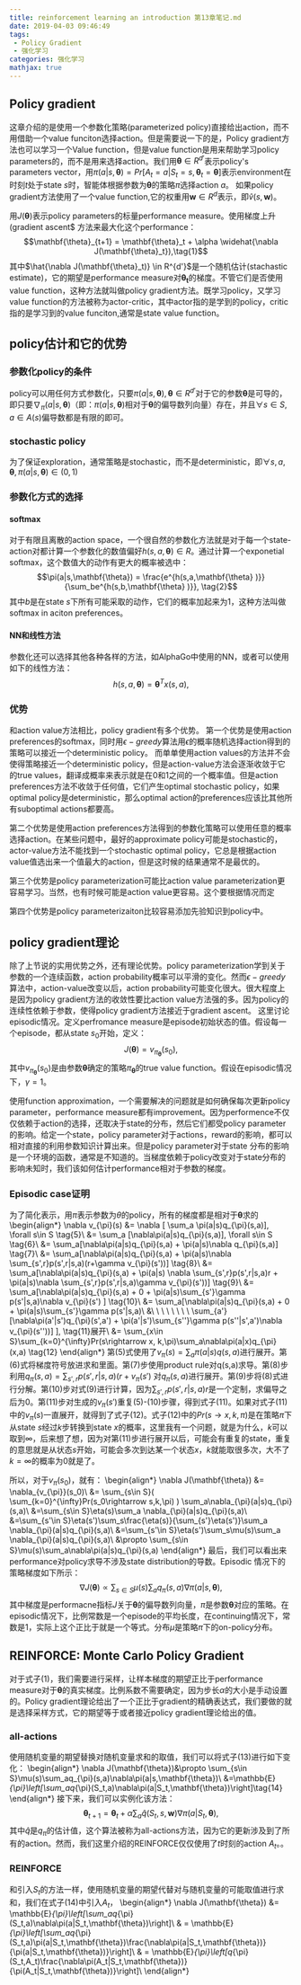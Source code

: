 ```yaml
---
title: reinforcement learning an introduction 第13章笔记.md
date: 2019-04-03 09:46:49
tags:
 - Policy Gradient
 - 强化学习
categories: 强化学习 
mathjax: true
---
```


## Policy gradient
这章介绍的是使用一个参数化策略(parameterized policy)直接给出action，而不用借助一个value funciton选择action。但是需要说一下的是，Policy gradient方法也可以学习一个Value function，但是value function是用来帮助学习policy parameters的，而不是用来选择action。我们用$\mathbf{\theta} \in R^{d'}$表示policy's parameters vector，用$\pi(a|s, \mathbf{\theta}) = Pr[A_t = a|S_t = s, \mathbf{\theta}_t = \mathbf{\theta}]$表示environment在时刻$t$处于state $s$时，智能体根据参数为$\mathbf{\theta}$的策略$\pi$选择action $a$。
如果policy gradient方法使用了一个value function,它的权重用$\mathbf{w} \in R^d$表示，即$\hat{v}(s,\mathbf{w})$。

用$J(\mathbf{\theta})$表示policy parameters的标量performance measure。使用梯度上升(gradient ascent$ 方法来最大化这个performance：
$$\mathbf{\theta}_{t+1} = \mathbf{\theta}_t + \alpha \widehat{\nabla J(\mathbf{\theta}_t}),\tag{1}$$
其中$\hat{\nabla J(\mathbf{\theta}_t)} \in R^{d'}$是一个随机估计(stachastic estimate)，它的期望是performance measure对$\mathbf{\theta_t}$的梯度。不管它们是否使用value function，这种方法就叫做policy gradient方法。既学习policy，又学习value function的方法被称为actor-critic，其中actor指的是学到的policy，critic指的是学习到的value funciton,通常是state value function。

## policy估计和它的优势
### 参数化policy的条件
policy可以用任何方式参数化，只要$\pi(a|s,\mathbf{\theta}),\mathbf{\theta}\in R^{d'}$对于它的参数$\mathbf{\theta}$是可导的，即只要$\nabla_{\pi}(a|s,\mathbf{\theta})$（即：$\pi(a|s,\mathbf{\theta})$相对于$\mathbf{\theta}$的偏导数列向量）存在，并且$\forall s\in S, a\in A(s)$偏导数都是有限的即可。

### stochastic policy
为了保证exploration，通常策略是stochastic，而不是deterministic，即$\forall s,a,\mathbf{\theta}, \pi(a|s,\mathbf{\theta})\in (0,1)$

### 参数化方式的选择
#### softmax
对于有限且离散的action space，一个很自然的参数化方法就是对于每一个state-action对都计算一个参数化的数值偏好$h(s,a,\mathbf{\theta})\in R$。通过计算一个exponetial softmax，这个数值大的动作有更大的概率被选中：
$$\pi(a|s,\mathbf{\theta}) = \frac{e^{h(s,a,\mathbf{\theta} )}}{\sum_be^{h(s,b,\mathbf{\theta} )}}, \tag{2}$$
其中$b$是在state $s$下所有可能采取的动作，它们的概率加起来为$1$，这种方法叫做softmax in aciton preferences。

#### NN和线性方法
参数化还可以选择其他各种各样的方法，如AlphaGo中使用的NN，或者可以使用如下的线性方法：
$$h(s,a, \mathbf{\theta}) = \mathbf{\theta}^Tx(s,a), \tag{3}$$

### 优势
和action value方法相比，policy gradient有多个优势。
第一个优势是使用action preferences的softmax，同时用$\epsilon-greedy$算法用$\epsilon$的概率随机选择action得到的策略可以接近一个deterministic policy。
而单单使用action values的方法并不会使得策略接近一个deterministic policy，但是action-value方法会逐渐收敛于它的true values，翻译成概率来表示就是在$0$和$1$之间的一个概率值。但是action preferences方法不收敛于任何值，它们产生optimal stochastic policy，如果optimal policy是deterministic，那么optimal action的preferences应该比其他所有suboptimal actions都要高。

第二个优势是使用action preferences方法得到的参数化策略可以使用任意的概率选择action。在某些问题中，最好的approximate policy可能是stochastic的，actor-value方法不能找到一个stochastic optimal policy，它总是根据action value值选出来一个值最大的action，但是这时候的结果通常不是最优的。

第三个优势是policy parameterization可能比action value parameterization更容易学习。当然，也有时候可能是action value更容易。这个要根据情况而定

第四个优势是policy parameterizaiton比较容易添加先验知识到policy中。

## policy gradient理论
除了上节说的实用优势之外，还有理论优势。policy parameterization学到关于参数的一个连续函数，action probability概率可以平滑的变化。然而$\epsilon-greedy$算法中，action-value改变以后，action probability可能变化很大。很大程度上是因为policy gradient方法的收敛性要比action value方法强的多。因为policy的连续性依赖于参数，使得policy gradient方法接近于gradient ascent。
这里讨论episodic情况。定义perfromance measure是episode初始状态的值。假设每一个episode，都从state $s_0$开始，定义：
$$J(\mathbf{\theta}) = v_{\pi_\mathbf{\theta}}(s_0), \tag{4}$$
其中$v_{\pi_\mathbf{\theta}}(s_0)$是由参数$\mathbf{\theta}$确定的策略$\pi_{\mathbf{\theta}}$的true value function。假设在episodic情况下，$\gamma=1$。

使用function approximation，一个需要解决的问题就是如何确保每次更新policy parameter，performance measure都有improvement。因为performence不仅仅依赖于action的选择，还取决于state的分布，然后它们都受policy parameter的影响。给定一个state，policy parameter对于actions，reward的影响，都可以相对直接的利用参数知识计算出来。但是policy parameter对于state 分布的影响是一个环境的函数，通常是不知道的。当梯度依赖于policy改变对于state分布的影响未知时，我们该如何估计performance相对于参数的梯度。

### Episodic case证明
为了简化表示，用$\pi$表示参数为$\theta$的policy，所有的梯度都是相对于$\mathbf{\theta}$求的
\begin{align\*}
\nabla v_{\pi}(s) &= \nabla \[ \sum_a \pi(a|s)q_{\pi}(s,a)\], \forall s\in S \tag{5}\\
&= \sum_a \[\nabla\pi(a|s)q_{\pi}(s,a)\], \forall s\in S \tag{6}\\
&= \sum_a\[\nabla\pi(a|s)q_{\pi}(s,a) + \pi(a|s)\nabla q_{\pi}(s,a)\] \tag{7}\\
&= \sum_a\[\nabla\pi(a|s)q_{\pi}(s,a) + \pi(a|s)\nabla \sum_{s',r}p(s',r|s,a)(r+\gamma v_{\pi}(s'))\] \tag{8}\\
&= \sum_a\[\nabla\pi(a|s)q_{\pi}(s,a) + \pi(a|s) \nabla \sum_{s',r}p(s',r|s,a)r + \pi(a|s)\nabla \sum_{s',r}p(s',r|s,a)\gamma v_{\pi}(s'))\] \tag{9}\\
&= \sum_a\[\nabla\pi(a|s)q_{\pi}(s,a) + 0 + \pi(a|s)\sum_{s'}\gamma p(s'|s,a)\nabla v_{\pi}(s') \] \tag{10}\\
&= \sum_a\[\nabla\pi(a|s)q_{\pi}(s,a) + 0 + \pi(a|s)\sum_{s'}\gamma p(s'|s,a)\\
&\ \ \ \ \ \ \ \ \sum_{a'}[\nabla\pi(a'|s')q_{\pi}(s',a') + \pi(a'|s')\sum_{s''}\gamma p(s''|s',a')\nabla v_{\pi}(s''))] \],  \tag{11}展开\\
&= \sum_{x\in S}\sum_{k=0}^{\infty}Pr(s\rightarrow x, k,\pi)\sum_a\nabla\pi(a|x)q_{\pi}(x,a) \tag{12}
\end{align\*}
第(5)式使用了$v_{\pi}(s) = \sum_a\pi(a|s)q(s,a)$进行展开。第(6)式将梯度符号放进求和里面。第(7)步使用product rule对q(s,a)求导。第(8)步利用$q_{\pi}(s, a) =\sum_{s',r}p(s',r|s,a)(r+v_{\pi}(s')$ 对$q_{\pi}(s,a)$进行展开。第(9)步将(8)式进行分解。第(10)步对式(9)进行计算，因为$\sum_{s',r}p(s',r|s,a)r$是一个定制，求偏导之后为$0$。第(11)步对生成的$v_{\pi}(s')$重复(5)-(10)步骤，得到式子(11)。如果对式子(11)中的$v_{\pi}(s)$一直展开，就得到了式子(12)。式子(12)中的$Pr(s\rightarrow x, k, \pi)$是在策略$\pi$下从state $s$经过$k$步转换到state $x$的概率，这里我有一个问题，就是为什么，$k$可以取到$\infty$，后来想了想，因为对第(11)步进行展开以后，可能会有重复的state，重复的意思就是从状态$s$开始，可能会多次到达某一个状态$x$，$k$就能取很多次，大不了$k=\infty$的概率为$0$就是了。

所以，对于$v_{\pi}(s_0)$，就有：
\begin{align\*}
\nabla J(\mathbf{\theta}) &= \nabla_{v_{\pi}}(s_0)\\
&= \sum_{s\in S}\( \sum_{k=0}^{\infty}Pr(s_0\rightarrow s,k,\pi) \) \sum_a\nabla_{\pi}(a|s)q_{\pi}(s,a)\\
&=\sum_{s\in S}\eta(s)\sum_a \nabla_{\pi}(a|s)q_{\pi}(s,a)\\
&=\sum_{s'\in S}\eta(s')\sum_s\frac{\eta(s)}{\sum_{s'}\eta(s')}\sum_a \nabla_{\pi}(a|s)q_{\pi}(s,a)\\
&=\sum_{s'\in S}\eta(s')\sum_s\mu(s)\sum_a \nabla_{\pi}(a|s)q_{\pi}(s,a)\\
&\propto \sum_{s\in S}\mu(s)\sum_a\nabla\pi(a|s)q_{\pi}(s,a)
\end{align\*}
最后，我们可以看出来performance对policy求导不涉及state distribution的导数。Episodic 情况下的策略梯度如下所示：
$$\nabla J(\mathbf{\theta})\propto \sum_{s\in S}\mu(s)\sum_aq_{\pi}(s,a)\nabla\pi(a|s,\mathbf{\theta}), \tag{13}$$
其中梯度是performacne指标$J$关于$\mathbf{\theta}$的偏导数列向量，$\pi$是参数$\mathbf{\theta}$对应的策略。在episodic情况下，比例常数是一个episode的平均长度，在continuing情况下，常数是$1$，实际上这个正比于就是一个等式。分布$\mu$是策略$\pi$下的on-policy分布。

## REINFORCE: Monte Carlo Policy Gradient
对于式子(1)，我们需要进行采样，让样本梯度的期望正比于performance measure对于$\mathbf{\theta}$的真实梯度。比例系数不需要确定，因为步长$\alpha$的大小是手动设置的。Policy gradient理论给出了一个正比于gradient的精确表达式，我们要做的就是选择采样方式，它的期望等于或者接近policy gradient理论给出的值。
### all-actions
使用随机变量的期望替换对随机变量求和的取值，我们可以将式子(13)进行如下变化：
\begin{align\*}
\nabla J(\mathbf{\theta})&\propto \sum_{s\in S}\mu(s)\sum_aq_{\pi}(s,a)\nabla\pi(a|s,\mathbf{\theta})\\
&=\mathbb{E}_{\pi}\left[\sum_aq_{\pi}(S_t,a)\nabla\pi(a|S_t,\mathbf{\theta})\right]\tag{14}
\end{align\*}
接下来，我们可以实例化该方法：
$$\mathbf{\theta}_{t+1} = \mathbf{\theta}_t+\alpha\sum_a\hat{q}(S_t,s,\mathbf{w})\nabla\pi(a|S_t,\mathbf{\theta}), \tag{15}$$
其中$\hat{q}$是$q_{\pi}$的估计值，这个算法被称为all-actions方法，因为它的更新涉及到了所有的action。然而，我们这里介绍的REINFORCE仅仅使用了$t$时刻的action $A_t$。。

### REINFORCE
和引入$S_t$的方法一样，使用随机变量的期望代替对与随机变量的可能取值进行求和，我们在式子(14)中引入$A_t$，
\begin{align\*}
\nabla J(\mathbf{\theta}) &= \mathbb{E}_{\pi}\left[\sum_aq_{\pi}(S_t,a)\nabla\pi(a|S_t,\mathbf{\theta})\right]\\
& = \mathbb{E}_{\pi}\left[\sum_aq_{\pi}(S_t,a)\pi(a|S_t,\mathbf{\theta})\frac{\nabla\pi(a|S_t,\mathbf{\theta})}{\pi(a|S_t,\mathbf{\theta})}\right]\\
& = \mathbb{E}_{\pi}\left[q_{\pi}(S_t,A_t)\frac{\nabla\pi(A_t|S_t,\mathbf{\theta})}{\pi(A_t|S_t,\mathbf{\theta})}\right]\\
\end{align\*}
